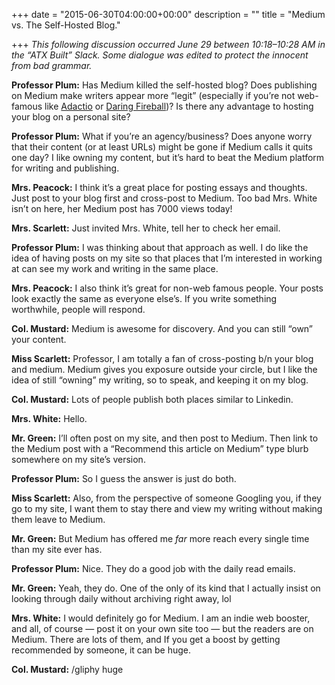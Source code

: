+++
date = "2015-06-30T04:00:00+00:00"
description = ""
title = "Medium vs. The Self-Hosted Blog."

+++
_This following discussion occurred June 29 between 10:18–10:28 AM in the “ATX Built” Slack. Some dialogue was edited to protect the innocent from bad grammar._

**Professor Plum:** Has Medium killed the self-hosted blog? Does publishing on Medium make writers appear more “legit” (especially if you’re not web-famous like [Adactio](https://adactio.com/) or [Daring Fireball](http://daringfireball.net/))? Is there any advantage to hosting your blog on a personal site?

**Professor Plum:** What if you’re an agency/business? Does anyone worry that their content (or at least URLs) might be gone if Medium calls it quits one day? I like owning my content, but it’s hard to beat the Medium platform for writing and publishing.

**Mrs. Peacock:** I think it’s a great place for posting essays and thoughts. Just post to your blog first and cross-post to Medium. Too bad Mrs. White isn’t on here, her Medium post has 7000 views today!

**Mrs. Scarlett:** Just invited Mrs. White, tell her to check her email.

**Professor Plum:** I was thinking about that approach as well. I do like the idea of having posts on my site so that places that I’m interested in working at can see my work and writing in the same place.

**Mrs. Peacock:** I also think it’s great for non-web famous people. Your posts look exactly the same as everyone else’s. If you write something worthwhile, people will respond.

**Col. Mustard:** Medium is awesome for discovery. And you can still “own” your content.

**Miss Scarlett:** Professor, I am totally a fan of cross-posting b/n your blog and medium. Medium gives you exposure outside your circle, but I like the idea of still “owning” my writing, so to speak, and keeping it on my blog.

**Col. Mustard:** Lots of people publish both places similar to Linkedin.

**Mrs. White:** Hello.

**Mr. Green:** I’ll often post on my site, and then post to Medium. Then link to the Medium post with a “Recommend this article on Medium” type blurb somewhere on my site’s version.

**Professor Plum:** So I guess the answer is just do both.

**Miss Scarlett:** Also, from the perspective of someone Googling you, if they go to my site, I want them to stay there and view my writing without making them leave to Medium.

**Mr. Green:** But Medium has offered me _far_ more reach every single time than my site ever has.

**Professor Plum:** Nice. They do a good job with the daily read emails.

**Mr. Green:** Yeah, they do. One of the only of its kind that I actually insist on looking through daily without archiving right away, lol

**Mrs. White:** I would definitely go for Medium. I am an indie web booster, and all, of course — post it on your own site too — but the readers are on Medium. There are lots of them, and If you get a boost by getting recommended by someone, it can be huge.

**Col. Mustard:** /gliphy huge